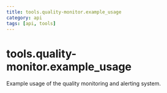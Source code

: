 ```yaml
---
title: tools.quality-monitor.example_usage
category: api
tags: [api, tools]
---
```


# tools.quality-monitor.example_usage

Example usage of the quality monitoring and alerting system.

